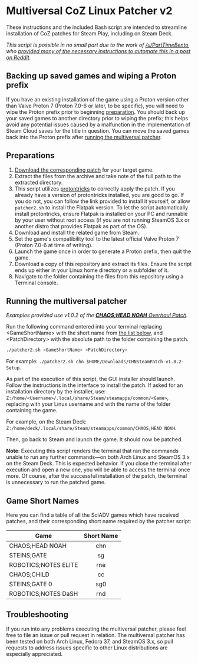 # Multiversal CoZ Linux Patcher v2

These instructions and the included Bash script are intended to streamline installation of CoZ patches for Steam Play, including on Steam Deck.

*This script is possible in no small part due to the work of [/u/PartTimeBento](https://www.reddit.com/u/PartTimeBento), who [provided many of the necessary instructions to automate this in a post on Reddit](https://www.reddit.com/r/SteamDeck/comments/uitpca/patching_steinsgate_and_steinsgate0_on_the).*

## Backing up saved games and wiping a Proton prefix

If you have an existing installation of the game using a Proton version other than Valve Proton 7 (Proton 7.0-6 or later, to be specific), you will need to wipe the Proton prefix prior to beginning [preparation](#preparations). You should back up your saved games to another directory prior to wiping the prefix; this helps avoid any potential issues caused by a malfunction in the implementation of Steam Cloud saves for the title in question. You can move the saved games back into the Proton prefix after [running the multiversal patcher](#running-the-multiversal-patcher).

## Preparations

1. [Download the corresponding patch](http://sonome.dareno.me/projects) for your target game.
2. Extract the files from the archive and take note of the full path to the extracted directory.
3. This script utilizes [protontricks](https://github.com/Matoking/protontricks) to correctly apply the patch. If you already have a version of protontricks installed, you are good to go. If you do not, you can follow the link provided to install it yourself, or allow `patcher2.sh` to install the Flatpak version. To let the script automatically install protontricks, ensure Flatpak is installed on your PC and runnable by your user without root access (if you are not running SteamOS 3.x or another distro that provides Flatpak as part of the OS).
4. Download and install the related game from Steam.
5. Set the game's compatibility tool to the latest official Valve Proton 7 (Proton 7.0-6 at time of writing).
6. Launch the game once in order to generate a Proton prefix, then quit the game.
7. Download a copy of this repository and extract its files. Ensure the script ends up either in your Linux home directory or a subfolder of it.
8. Navigate to the folder containing the files from this repository using a Terminal console.

## Running the multiversal patcher

*Examples provided use v1.0.2 of the [**CHAOS;HEAD NOAH** Overhaul Patch](http://sonome.dareno.me/projects/chn-patch.html).*

Run the following command entered into your terminal replacing &lt;GameShortName&gt; with the short name from [the list below](#game-short-names), and &lt;PatchDirectory&gt; with the absolute path to the folder containing the patch.  
```sh
./patcher2.sh <GameShortName> <PatchDirectory>
```

For example: `./patcher2.sh chn $HOME/Downloads/CHNSteamPatch-v1.0.2-Setup`.

As part of the execution of this script, the GUI installer should launch. Follow the instructions in the interface to install the patch. If asked for an installation directory by the installer, use: `Z:/home/<Username>/.local/share/Steam/steamapps/common/<Game>`, replacing <Username> with your Linux username and <Game> with the name of the folder containing the game.

For example, on the Steam Deck: `Z:/home/deck/.local/share/Steam/steamapps/common/CHAOS;HEAD NOAH`.

Then, go back to Steam and launch the game. It should now be patched.

**Note**: Executing this script renders the terminal that ran the commands unable to run any further commands&mdash;on both Arch Linux and SteamOS 3.x on the Steam Deck. This is expected behavior. If you close the terminal after execution and open a new one, you will be able to access the terminal once more. Of course, after the successful installation of the patch, the terminal is unnecessary to run the patched game.

## Game Short Names

Here you can find a table of all the SciADV games which have received patches, and their corresponding short name required by the patcher script:

| **Game**              | **Short Name** |
| ----------------      |:--------------:|
| CHAOS;HEAD NOAH       |      chn       |
| STEINS;GATE           |       sg       |
| ROBOTICS;NOTES ELITE  |      rne       |
| CHAOS;CHILD           |       cc       |
| STEINS;GATE 0         |      sg0       |
| ROBOTICS;NOTES DaSH   |      rnd       |


## Troubleshooting

If you run into any problems executing the multiversal patcher, please feel free to file an issue or pull request in relation. The multiversal patcher has been tested on both Arch Linux, Fedora 37, and SteamOS 3.x, so pull requests to address issues specific to other Linux distributions are especially appreciated.
